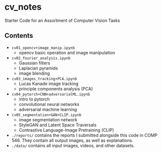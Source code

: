 # cv_notes

Starter Code for an Assortment of Computer Vision Tasks

## Contents

- `cv01_opencv+image_manip.ipynb`
  - opencv basic operation and image manipulation
- `cv02_fourier_analysis.ipynb`
  - Gaussian filters
  - Laplacian pyramids
  - image blending
- `cv03_images_tracking+PCA.ipynb`
  - Lucas Kanade image tracking
  - principle components analysis (PCA)
- `cv04_pytorch+CNN+adversarialML.ipynb`
  - intro to pytorch
  - convolutional neural networks
  - adversarial machine learning
- `cv05_segmentation+GAN+CLIP.ipynb`
  - image segmentation network
  - StyleGAN and Latent Space Traversals
  - Contrastive Language-Image Pretraining (CLIP)
- `./reports/` contains the reports I submitted alongside this code in COMP 546. They contain all output images, as well as explanations.
- `./data/` contains all input images, videos, and other datasets.
